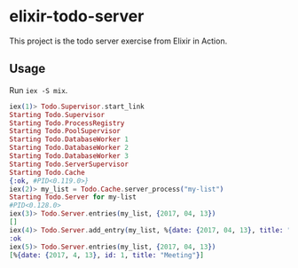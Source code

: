 # elixir-todo-server

This project is the todo server exercise from Elixir in Action.

## Usage

Run `iex -S mix`.

```elixir
iex(1)> Todo.Supervisor.start_link
Starting Todo.Supervisor
Starting Todo.ProcessRegistry
Starting Todo.PoolSupervisor
Starting Todo.DatabaseWorker 1
Starting Todo.DatabaseWorker 2
Starting Todo.DatabaseWorker 3
Starting Todo.ServerSupervisor
Starting Todo.Cache
{:ok, #PID<0.119.0>}
iex(2)> my_list = Todo.Cache.server_process("my-list")
Starting Todo.Server for my-list
#PID<0.128.0>
iex(3)> Todo.Server.entries(my_list, {2017, 04, 13})
[]
iex(4)> Todo.Server.add_entry(my_list, %{date: {2017, 04, 13}, title: "Meeting"})
:ok
iex(5)> Todo.Server.entries(my_list, {2017, 04, 13})
[%{date: {2017, 4, 13}, id: 1, title: "Meeting"}]

```
